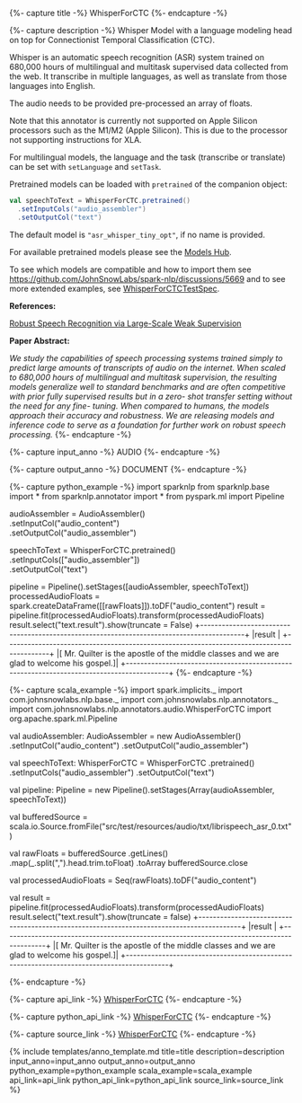 {%- capture title -%}
WhisperForCTC
{%- endcapture -%}

{%- capture description -%}
Whisper Model with a language modeling head on top for Connectionist Temporal Classification
(CTC).

Whisper is an automatic speech recognition (ASR) system trained on 680,000 hours of
multilingual and multitask supervised data collected from the web. It transcribe in multiple
languages, as well as translate from those languages into English.

The audio needs to be provided pre-processed an array of floats.

Note that this annotator is currently not supported on Apple Silicon processors such as the
M1/M2 (Apple Silicon). This is due to the processor not supporting instructions for XLA.

For multilingual models, the language and the task (transcribe or translate) can be set with
`setLanguage` and `setTask`.

Pretrained models can be loaded with `pretrained` of the companion object:

```scala
val speechToText = WhisperForCTC.pretrained()
  .setInputCols("audio_assembler")
  .setOutputCol("text")
```

The default model is `"asr_whisper_tiny_opt"`, if no name is provided.

For available pretrained models please see the [Models Hub](https://sparknlp.org/models).

To see which models are compatible and how to import them see
https://github.com/JohnSnowLabs/spark-nlp/discussions/5669 and to see more extended
examples, see
[WhisperForCTCTestSpec](https://github.com/JohnSnowLabs/spark-nlp/blob/master/src/test/scala/com/johnsnowlabs/nlp/annotators/audio/WhisperForCTCTest.scala).

**References:**

[Robust Speech Recognition via Large-Scale Weak Supervision](https://arxiv.org/abs/2212.04356)

**Paper Abstract:**

*We study the capabilities of speech processing systems trained simply to predict large
amounts of transcripts of audio on the internet. When scaled to 680,000 hours of multilingual
and multitask supervision, the resulting models generalize well to standard benchmarks and are
often competitive with prior fully supervised results but in a zero- shot transfer setting
without the need for any fine- tuning. When compared to humans, the models approach their
accuracy and robustness. We are releasing models and inference code to serve as a foundation
for further work on robust speech processing.*
{%- endcapture -%}

{%- capture input_anno -%}
AUDIO
{%- endcapture -%}

{%- capture output_anno -%}
DOCUMENT
{%- endcapture -%}

{%- capture python_example -%}
import sparknlp
from sparknlp.base import *
from sparknlp.annotator import *
from pyspark.ml import Pipeline

audioAssembler = AudioAssembler() \
    .setInputCol("audio_content") \
    .setOutputCol("audio_assembler")

speechToText = WhisperForCTC.pretrained() \
    .setInputCols(["audio_assembler"]) \
    .setOutputCol("text")

pipeline = Pipeline().setStages([audioAssembler, speechToText])
processedAudioFloats = spark.createDataFrame([[rawFloats]]).toDF("audio_content")
result = pipeline.fit(processedAudioFloats).transform(processedAudioFloats)
result.select("text.result").show(truncate = False)
+------------------------------------------------------------------------------------------+
|result                                                                                    |
+------------------------------------------------------------------------------------------+
|[ Mr. Quilter is the apostle of the middle classes and we are glad to welcome his gospel.]|
+------------------------------------------------------------------------------------------+
{%- endcapture -%}

{%- capture scala_example -%}
import spark.implicits._
import com.johnsnowlabs.nlp.base._
import com.johnsnowlabs.nlp.annotators._
import com.johnsnowlabs.nlp.annotators.audio.WhisperForCTC
import org.apache.spark.ml.Pipeline

val audioAssembler: AudioAssembler = new AudioAssembler()
  .setInputCol("audio_content")
  .setOutputCol("audio_assembler")

val speechToText: WhisperForCTC = WhisperForCTC
  .pretrained()
  .setInputCols("audio_assembler")
  .setOutputCol("text")

val pipeline: Pipeline = new Pipeline().setStages(Array(audioAssembler, speechToText))

val bufferedSource =
  scala.io.Source.fromFile("src/test/resources/audio/txt/librispeech_asr_0.txt")

val rawFloats = bufferedSource
  .getLines()
  .map(_.split(",").head.trim.toFloat)
  .toArray
bufferedSource.close

val processedAudioFloats = Seq(rawFloats).toDF("audio_content")

val result = pipeline.fit(processedAudioFloats).transform(processedAudioFloats)
result.select("text.result").show(truncate = false)
+------------------------------------------------------------------------------------------+
|result                                                                                    |
+------------------------------------------------------------------------------------------+
|[ Mr. Quilter is the apostle of the middle classes and we are glad to welcome his gospel.]|
+------------------------------------------------------------------------------------------+

{%- endcapture -%}

{%- capture api_link -%}
[WhisperForCTC](/api/com/johnsnowlabs/nlp/annotators/audio/WhisperForCTC)
{%- endcapture -%}

{%- capture python_api_link -%}
[WhisperForCTC](/api/python/reference/autosummary/sparknlp/annotator/audio/whisper_for_ctc/index.html?highlight=whisperforctc#python.sparknlp.annotator.audio.whisper_for_ctc.WhisperForCTC)
{%- endcapture -%}

{%- capture source_link -%}
[WhisperForCTC](https://github.com/JohnSnowLabs/spark-nlp/tree/master/src/main/scala/com/johnsnowlabs/nlp/annotators/audio/WhisperForCTC.scala)
{%- endcapture -%}

{% include templates/anno_template.md
title=title
description=description
input_anno=input_anno
output_anno=output_anno
python_example=python_example
scala_example=scala_example
api_link=api_link
python_api_link=python_api_link
source_link=source_link
%}